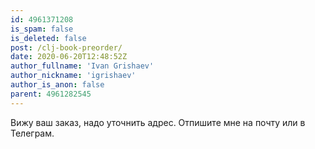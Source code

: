 ```yaml
---
id: 4961371208
is_spam: false
is_deleted: false
post: /clj-book-preorder/
date: 2020-06-20T12:48:52Z
author_fullname: 'Ivan Grishaev'
author_nickname: 'igrishaev'
author_is_anon: false
parent: 4961282545
---
```


<p>Вижу ваш заказ, надо уточнить адрес. Отпишите мне на почту или в Телеграм.</p>
